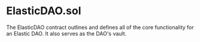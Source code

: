 # ElasticDAO.sol

The ElasticDAO contract outlines and defines all of the core functionality for an Elastic DAO. It also serves as the DAO's vault.




